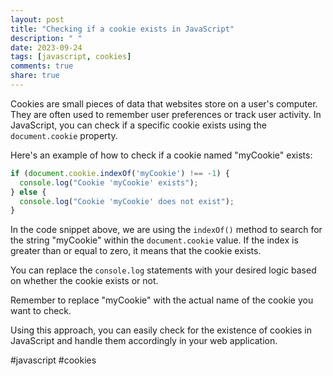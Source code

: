 ```yaml
---
layout: post
title: "Checking if a cookie exists in JavaScript"
description: " "
date: 2023-09-24
tags: [javascript, cookies]
comments: true
share: true
---
```


Cookies are small pieces of data that websites store on a user's computer. They are often used to remember user preferences or track user activity. In JavaScript, you can check if a specific cookie exists using the `document.cookie` property.

Here's an example of how to check if a cookie named "myCookie" exists:

```javascript
if (document.cookie.indexOf('myCookie') !== -1) {
  console.log("Cookie 'myCookie' exists");
} else {
  console.log("Cookie 'myCookie' does not exist");
}
```

In the code snippet above, we are using the `indexOf()` method to search for the string "myCookie" within the `document.cookie` value. If the index is greater than or equal to zero, it means that the cookie exists.

You can replace the `console.log` statements with your desired logic based on whether the cookie exists or not.

Remember to replace "myCookie" with the actual name of the cookie you want to check.

Using this approach, you can easily check for the existence of cookies in JavaScript and handle them accordingly in your web application.

#javascript #cookies